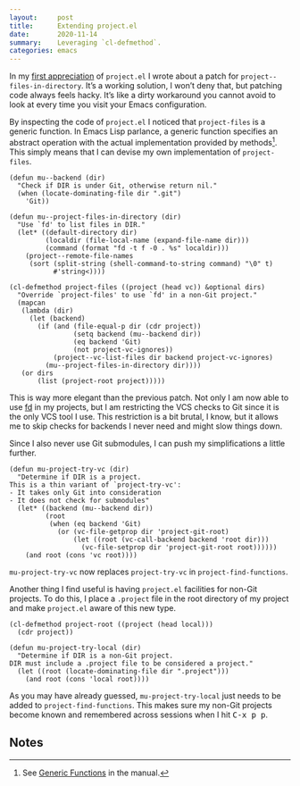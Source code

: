 ```yaml
---
layout:     post
title:      Extending project.el
date:       2020-11-14
summary:    Leveraging `cl-defmethod`.
categories: emacs
---
```


In my [first appreciation](https://www.manueluberti.eu/emacs/2020/09/18/project/) of `project.el` I wrote about a patch for
`project--files-in-directory`. It’s a working solution, I won’t deny that, but
patching code always feels hacky. It’s like a dirty workaround you cannot avoid
to look at every time you visit your Emacs configuration.

By inspecting the code of `project.el` I noticed that `project-files` is a generic
function. In Emacs Lisp parlance, a generic function specifies an abstract
operation with the actual implementation provided by methods[^1]. This simply means
that I can devise my own implementation of `project-files`.

``` emacs-lisp
(defun mu--backend (dir)
  "Check if DIR is under Git, otherwise return nil."
  (when (locate-dominating-file dir ".git")
    'Git))

(defun mu--project-files-in-directory (dir)
  "Use `fd' to list files in DIR."
  (let* ((default-directory dir)
         (localdir (file-local-name (expand-file-name dir)))
         (command (format "fd -t f -0 . %s" localdir)))
    (project--remote-file-names
     (sort (split-string (shell-command-to-string command) "\0" t)
           #'string<))))

(cl-defmethod project-files ((project (head vc)) &optional dirs)
  "Override `project-files' to use `fd' in a non-Git project."
  (mapcan
   (lambda (dir)
     (let (backend)
       (if (and (file-equal-p dir (cdr project))
                (setq backend (mu--backend dir))
                (eq backend 'Git)
                (not project-vc-ignores))
           (project--vc-list-files dir backend project-vc-ignores)
         (mu--project-files-in-directory dir))))
   (or dirs
       (list (project-root project)))))
```

This is way more elegant than the previous patch. Not only I am now able to use
[fd](https://github.com/sharkdp/fd) in my projects, but I am restricting the VCS checks to Git since it is the
only VCS tool I use. This restriction is a bit brutal, I know, but it allows me
to skip checks for backends I never need and might slow things down.

Since I also never use Git submodules, I can push my simplifications a little
further.

``` emacs-lisp
(defun mu-project-try-vc (dir)
  "Determine if DIR is a project.
This is a thin variant of `project-try-vc':
- It takes only Git into consideration
- It does not check for submodules"
  (let* ((backend (mu--backend dir))
         (root
          (when (eq backend 'Git)
            (or (vc-file-getprop dir 'project-git-root)
                (let ((root (vc-call-backend backend 'root dir)))
                  (vc-file-setprop dir 'project-git-root root))))))
    (and root (cons 'vc root))))
```

`mu-project-try-vc` now replaces `project-try-vc` in `project-find-functions`.

Another thing I find useful is having `project.el` facilities for non-Git
projects. To do this, I place a `.project` file in the root directory of my
project and make `project.el` aware of this new type.

``` emacs-lisp
(cl-defmethod project-root ((project (head local)))
  (cdr project))

(defun mu-project-try-local (dir)
  "Determine if DIR is a non-Git project.
DIR must include a .project file to be considered a project."
  (let ((root (locate-dominating-file dir ".project")))
    (and root (cons 'local root))))
```

As you may have already guessed, `mu-project-try-local` just needs to be added to
`project-find-functions`. This makes sure my non-Git projects become known and
remembered across sessions when I hit <kbd>C-x p p</kbd>.

## Notes

[^1]: See [Generic Functions](https://www.gnu.org/software/emacs/manual/html_node/elisp/Generic-Functions.html) in the manual.
